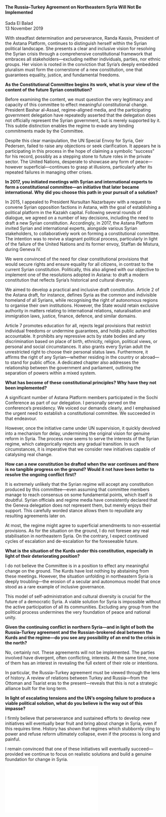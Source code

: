 <h4>The Russia–Turkey Agreement on Northeastern Syria Will Not Be Implemented</h4>

Sada El Balad  
13 November 2019

With steadfast determination and perseverance, Randa Kassis, President of the Astana Platform, continues to distinguish herself within the Syrian political landscape. She presents a clear and inclusive vision for resolving the Syrian crisis through a comprehensive constitutional framework that embraces all stakeholders—excluding neither individuals, parties, nor ethnic groups. Her vision is rooted in the conviction that Syria’s deeply embedded pluralism must form the cornerstone of a new constitution, one that guarantees equality, justice, and fundamental freedoms.

<b>As the Constitutional Committee begins its work, what is your view of the content of the future Syrian constitution?</b>

Before examining the content, we must question the very legitimacy and capacity of this committee to effect meaningful constitutional change. President Bashar al-Assad, regime-aligned media, and the participating government delegation have repeatedly asserted that the delegation does not officially represent the Syrian government, but is merely supported by it. This subtle distinction enables the regime to evade any binding commitments made by the Committee.

Despite this clear manipulation, the UN Special Envoy for Syria, Geir Pedersen, failed to raise any objections or seek clarification. It appears he is participating in this process in the hope of claiming a symbolic “success” for his record, possibly as a stepping stone to future roles in the private sector. The United Nations, desperate to showcase any form of peace—however superficial—continues to grasp at illusions, particularly after its repeated failures in managing other crises.

<b>In 2017, you initiated meetings with Syrian and international experts to form a constitutional committee—an initiative that later became international. Why did you choose this path in your pursuit of a solution?</b>

In 2015, I appealed to President Nursultan Nazarbayev with a request to convene Syrian opposition factions in Astana, with the goal of establishing a political platform in the Kazakh capital. Following several rounds of dialogue, we agreed on a number of key decisions, including the need to draft a new Syrian constitution. Accordingly, in 2017, the Astana Platform invited Syrian and international experts, alongside various Syrian stakeholders, to collaboratively work on forming a constitutional committee. The intention was to revive a stagnant political process, particularly in light of the failure of the United Nations and its former envoy, Staffan de Mistura, during Geneva IV.

We were convinced of the need for clear constitutional provisions that would secure rights and ensure equality for all citizens, in contrast to the current Syrian constitution. Politically, this also aligned with our objective to implement one of the resolutions adopted in Astana: to draft a modern constitution that reflects Syria’s historical and cultural diversity.

We aimed to develop a practical and inclusive draft constitution. Article 2 of the Astana draft, for instance, defines Syria as the common and indivisible homeland of all Syrians, while recognising the right of autonomous regions to organise their own institutions. However, the State would retain exclusive authority in matters relating to international relations, naturalisation and immigration laws, justice, finance, defence, and similar domains.

Article 7 promotes education for all, rejects legal provisions that restrict individual freedoms or undermine guarantees, and holds public authorities accountable. It prohibits any repressive acts by state bodies and any discrimination based on place of birth, ethnicity, religion, political views, or personal and social circumstances. It also grants every Syrian adult the unrestricted right to choose their personal status laws. Furthermore, it affirms the right of any Syrian—whether residing in the country or abroad—to stand for public office. A dedicated chapter also addresses the relationship between the government and parliament, outlining the separation of powers within a mixed system.

<b>What has become of these constitutional principles? Why have they not been implemented?</b>

A significant number of Astana Platform members participated in the Sochi Conference as part of our delegation. I personally served on the conference’s presidency. We voiced our demands clearly, and I emphasised the urgent need to establish a constitutional committee. We succeeded in that endeavour.

However, once the initiative came under UN supervision, it quickly devolved into a mechanism for delay, undermining the original vision for genuine reform in Syria. The process now seems to serve the interests of the Syrian regime, which categorically rejects any gradual transition. In such circumstances, it is imperative that we consider new initiatives capable of catalysing real change.

<b>How can a new constitution be drafted when the war continues and there is no tangible progress on the ground? Would it not have been better to resolve the ongoing conflict first?</b>

It is extremely unlikely that the Syrian regime will accept any constitution produced by this committee—even assuming that committee members manage to reach consensus on some fundamental points, which itself is doubtful. Syrian officials and regime media have consistently declared that the Geneva delegation does not represent them, but merely enjoys their support. This carefully worded stance allows them to repudiate any resulting agreements later on.

At most, the regime might agree to superficial amendments to non-essential provisions. As for the situation on the ground, I do not foresee any real stabilisation in northeastern Syria. On the contrary, I expect continued cycles of escalation and de-escalation for the foreseeable future.

<b>What is the situation of the Kurds under this constitution, especially in light of their deteriorating position?</b>

I do not believe the Committee is in a position to effect any meaningful change on the ground. The Kurds have lost nothing by abstaining from these meetings. However, the situation unfolding in northeastern Syria is deeply troubling—the erosion of a secular and autonomous model that once stood as a rare example of inclusive governance.

This model of self-administration and cultural diversity is crucial for the future of a democratic Syria. A viable solution for Syria is impossible without the active participation of all its communities. Excluding any group from the political process undermines the very foundation of peace and national unity.

<b>Given the continuing conflict in northern Syria—and in light of both the Russia–Turkey agreement and the Russian-brokered deal between the Kurds and the regime—do you see any possibility of an end to the crisis in the north?</b>

No, certainly not. These agreements will not be implemented. The parties involved have divergent, often conflicting, interests. At the same time, none of them has an interest in revealing the full extent of their role or intentions.

In particular, the Russia–Turkey agreement must be viewed through the lens of history. A review of relations between Turkey and Russia—from the Ottoman and Tsarist eras to the present—reveals that this is not a strategic alliance built for the long term.

<b>In light of escalating tensions and the UN’s ongoing failure to produce a viable political solution, what do you believe is the way out of this impasse?</b>

I firmly believe that perseverance and sustained efforts to develop new initiatives will eventually bear fruit and bring about change in Syria, even if this requires time. History has shown that regimes which stubbornly cling to power and refuse reform ultimately collapse, even if the process is long and painful.

I remain convinced that one of these initiatives will eventually succeed—provided we continue to focus on realistic solutions and build a genuine foundation for change in Syria.

![](25-Elbalad.pdf)
<p></p>
